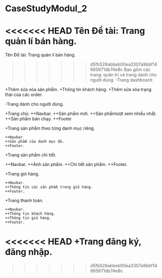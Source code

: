 # CaseStudyModul_2
<<<<<<< HEAD
Tên Đề tài: Trang quản lí bán hàng.
=======
Tên Đề tài: Trang quàn lí bán hàng.
>>>>>>> d5fb528abbeb00ea3307a9bbf14665671db74e8c
Bao gồm các trang: quản trị và trang danh cho người dùng.
-Trang dashboard:

  +Thêm sửa xóa sản phẩm.
  +Thông tin khách hàng.
  +Thêm sửa xóa trạng thái của các order.

-Trang dành cho người dùng.

  +Trang chủ:
    ++Navbar.
    ++Sản phẩm mới.
    ++Sản phẩmlượt xem nhiều nhất.
    ++Sản phẩm bán chạy.
    ++Footer

  +Trang sản phẩm theo từng danh mục riêng.

    ++Navbar
    ++Sản phẩm của danh mục đó.
    ++Footer.

  +Trang sản phẩm chi tiết.

   ++Navbar.
   ++Ảnh sản phẩm.
   ++Chi tiết sản phẩm.
   ++Footer.

  +Trang giỏ hàng.

    ++Navbar.
    ++Thông tin các sản phẩm trong giỏ hàng.
    ++Footer.

  +Trang thanh toán.

    ++Navbar.
    ++Thông tin khách hàng.
    ++Thông tin giỏ hàng.
    ++Footer.

<<<<<<< HEAD
  +Trang đăng ký, đăng nhập.  
=======

>>>>>>> d5fb528abbeb00ea3307a9bbf14665671db74e8c

